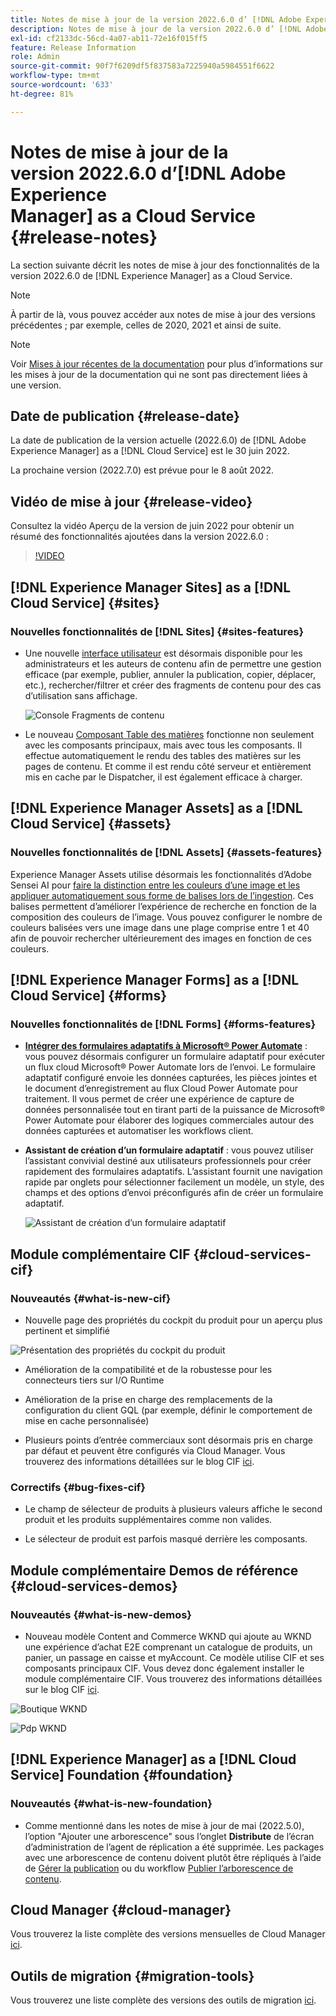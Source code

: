 ```yaml
---
title: Notes de mise à jour de la version 2022.6.0 d’ [!DNL Adobe Experience Manager]  as a Cloud Service.
description: Notes de mise à jour de la version 2022.6.0 d’ [!DNL Adobe Experience Manager]  as a Cloud Service.
exl-id: cf2133dc-56cd-4a07-ab11-72e16f015ff5
feature: Release Information
role: Admin
source-git-commit: 90f7f6209df5f837583a7225940a5984551f6622
workflow-type: tm+mt
source-wordcount: '633'
ht-degree: 81%

---
```


# Notes de mise à jour de la version 2022.6.0 d’[!DNL Adobe Experience Manager] as a Cloud Service {#release-notes}

La section suivante décrit les notes de mise à jour des fonctionnalités de la version 2022.6.0 de [!DNL Experience Manager] as a Cloud Service.

>[!NOTE]
>
>À partir de là, vous pouvez accéder aux notes de mise à jour des versions précédentes ; par exemple, celles de 2020, 2021 et ainsi de suite.

>[!NOTE]
>
>Voir [Mises à jour récentes de la documentation](https://experienceleague.adobe.com/docs/experience-manager-release-information/aem-release-updates/doc-updates/documentation-updates.html?lang=fr) pour plus d’informations sur les mises à jour de la documentation qui ne sont pas directement liées à une version.

## Date de publication {#release-date}

La date de publication de la version actuelle (2022.6.0) de [!DNL Adobe Experience Manager] as a [!DNL Cloud Service] est le 30 juin 2022.

La prochaine version (2022.7.0) est prévue pour le 8 août 2022.

## Vidéo de mise à jour {#release-video}

Consultez la vidéo Aperçu de la version de juin 2022 pour obtenir un résumé des fonctionnalités ajoutées dans la version 2022.6.0 :

>[!VIDEO](https://video.tv.adobe.com/v/344308/?quality=12)

## [!DNL Experience Manager Sites] as a [!DNL Cloud Service] {#sites}

### Nouvelles fonctionnalités de [!DNL Sites] {#sites-features}

* Une nouvelle [interface utilisateur](/help/sites-cloud/administering/content-fragments/managing.md#content-fragments-console) est désormais disponible pour les administrateurs et les auteurs de contenu afin de permettre une gestion efficace (par exemple, publier, annuler la publication, copier, déplacer, etc.), rechercher/filtrer et créer des fragments de contenu pour des cas d’utilisation sans affichage.

  ![Console Fragments de contenu](/help/release-notes/assets/cf-ui.png)

* Le nouveau [Composant Table des matières](https://experienceleague.adobe.com/docs/experience-manager-core-components/using/components/tableofcontents.html?lang=fr) fonctionne non seulement avec les composants principaux, mais avec tous les composants. Il effectue automatiquement le rendu des tables des matières sur les pages de contenu. Et comme il est rendu côté serveur et entièrement mis en cache par le Dispatcher, il est également efficace à charger.

## [!DNL Experience Manager Assets] as a [!DNL Cloud Service] {#assets}

### Nouvelles fonctionnalités de [!DNL Assets] {#assets-features}

Experience Manager Assets utilise désormais les fonctionnalités d’Adobe Sensei AI pour [faire la distinction entre les couleurs d’une image et les appliquer automatiquement sous forme de balises lors de l’ingestion](/help/assets/color-tag-images.md). Ces balises permettent d’améliorer l’expérience de recherche en fonction de la composition des couleurs de l’image. Vous pouvez configurer le nombre de couleurs balisées vers une image dans une plage comprise entre 1 et 40 afin de pouvoir rechercher ultérieurement des images en fonction de ces couleurs.

## [!DNL Experience Manager Forms] as a [!DNL Cloud Service] {#forms}

### Nouvelles fonctionnalités de [!DNL Forms] {#forms-features}

* **[Intégrer des formulaires adaptatifs à Microsoft® Power Automate](/help/forms/forms-microsoft-power-automate-integration.md)** : vous pouvez désormais configurer un formulaire adaptatif pour exécuter un flux cloud Microsoft® Power Automate lors de l’envoi. Le formulaire adaptatif configuré envoie les données capturées, les pièces jointes et le document d’enregistrement au flux Cloud Power Automate pour traitement. Il vous permet de créer une expérience de capture de données personnalisée tout en tirant parti de la puissance de Microsoft® Power Automate pour élaborer des logiques commerciales autour des données capturées et automatiser les workflows client.

* **Assistant de création d’un formulaire adaptatif** : vous pouvez utiliser l’assistant convivial destiné aux utilisateurs professionnels pour créer rapidement des formulaires adaptatifs. L’assistant fournit une navigation rapide par onglets pour sélectionner facilement un modèle, un style, des champs et des options d’envoi préconfigurés afin de créer un formulaire adaptatif.

  ![Assistant de création d’un formulaire adaptatif](/help/release-notes/assets/wizard.png)

## Module complémentaire CIF {#cloud-services-cif}

### Nouveautés {#what-is-new-cif}

* Nouvelle page des propriétés du cockpit du produit pour un aperçu plus pertinent et simplifié

![Présentation des propriétés du cockpit du produit](/help/assets/CIF/product_cockpit_properties_overview.png)

* Amélioration de la compatibilité et de la robustesse pour les connecteurs tiers sur I/O Runtime

* Amélioration de la prise en charge des remplacements de la configuration du client GQL (par exemple, définir le comportement de mise en cache personnalisée)

* Plusieurs points d’entrée commerciaux sont désormais pris en charge par défaut et peuvent être configurés via Cloud Manager. Vous trouverez des informations détaillées sur le blog CIF [ici](https://medium.com/adobetech/use-aem-as-a-cloud-service-with-multiple-adobe-commerce-systems-9295612a9554).


### Correctifs {#bug-fixes-cif}

* Le champ de sélecteur de produits à plusieurs valeurs affiche le second produit et les produits supplémentaires comme non valides.

* Le sélecteur de produit est parfois masqué derrière les composants.

## Module complémentaire Demos de référence {#cloud-services-demos}

### Nouveautés {#what-is-new-demos}

* Nouveau modèle Content and Commerce WKND qui ajoute au WKND une expérience d’achat E2E comprenant un catalogue de produits, un panier, un passage en caisse et myAccount. Ce modèle utilise CIF et ses composants principaux CIF. Vous devez donc également installer le module complémentaire CIF. Vous trouverez des informations détaillées sur le blog CIF [ici](https://medium.com/adobetech/learn-how-to-create-a-shoppable-experience-with-the-new-wknd-reference-site-and-cif-b3b2c161f67e).

![Boutique WKND](/help/assets/CIF/wknd_shop.png)

![Pdp WKND](/help/assets/CIF/wknd_pdp.png)

## [!DNL Experience Manager] as a [!DNL Cloud Service] Foundation {#foundation}

### Nouveautés {#what-is-new-foundation}

* Comme mentionné dans les notes de mise à jour de mai (2022.5.0), l’option &quot;Ajouter une arborescence&quot; sous l’onglet **Distribute** de l’écran d’administration de l’agent de réplication a été supprimée. Les packages avec une arborescence de contenu doivent plutôt être répliqués à l’aide de [Gérer la publication](/help/operations/replication.md#manage-publication) ou du workflow [Publier l’arborescence de contenu](/help/operations/replication.md#manage-publication#publish-content-tree-workflow).

## Cloud Manager {#cloud-manager}

Vous trouverez la liste complète des versions mensuelles de Cloud Manager [ici](/help/implementing/cloud-manager/release-notes/current.md).

## Outils de migration {#migration-tools}

Vous trouverez une liste complète des versions des outils de migration [ici](/help/journey-migration/release-notes/release-notes-migration-tools-current.md).
